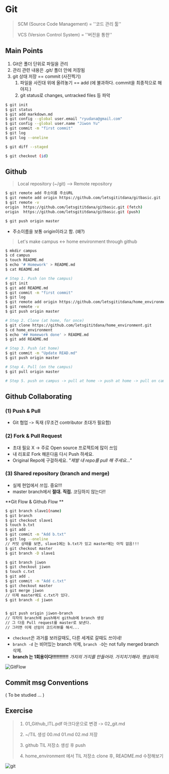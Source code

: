 # Git 

> SCM (Source Code Management)  =  ''코드 관리 툴''
>
> VCS (Version Control System)  =  ''버전을 통한''



## Main Points

1. Git은 폴더 단위로 파일을 관리
2. 관리 관련 내용은 .git/ 폴더 안에 저장됨
3. git 상태 저장 == commit (사진찍기)
   1. 파일을 사진대 위에 올려놓기 == add (에 불과하다. commit을 최종적으로 해야지.)
   2. git status로 changes, untracked files 등 파악

```bash
$ git init
$ git status
$ git add markdown.md
$ git config --global user.email "ryudana@gmail.com"
$ git config --global user.name "Jiwon Yu"
$ git commit -m "first commit"
$ git log
$ git log --oneline

$ git diff --staged

$ git checkout (id)
```



## Github

> Local repository (~/git) --> Remote repository

```bash
$ git remote add 주소이름 주소URL
$ git remote add origin https://github.com/letsgititdana/gitbasic.git
$ git remote -v
origin  https://github.com/letsgititdana/gitbasic.git (fetch)
origin  https://github.com/letsgititdana/gitbasic.git (push)

$ git push origin master
```

- 주소이름을 보통 origin이라고 함. (왜?)



> Let's make campus <-> home environment through github

```bash
$ mkdir campus
$ cd campus
$ touch README.md
$ echo '# Homework' > README.md
$ cat README.md

# Step 1. Push (on the campus)
$ git init
$ git add README.md
$ git commit -m "first commit"
$ git log
$ git remote add origin https://github.com/letsgititdana/home_environment.git
$ git remote -v
$ git push origin master

# Step 2. Clone (at home, for once)
$ git clone https://github.com/letsgititdana/home_environment.git
$ cd home_environment
$ echo '## Homework done' > README.md
$ git add README.md

# Step 3. Push (at home)
$ git commit -m "Update READ.md"
$ git push origin master

# Step 4. Pull (on the campus)
$ git pull origin master

# Step 5. push on campus -> pull at home -> push at home -> pull on campus -> ...
```



## Github Collaborating

### (1) Push & Pull

- Git 협업 -> 독재 (무조건 contributor 초대가 필요함)

### (2) Fork & Pull Request

- 초대 필요 X -> 주로 Open source 프로젝트에 많이 쓰임
- 내 리포로 Fork 해온다음 다시 Push 하세요. 
- Original Repo에 구걸하세요. *"제발 내 repo를 pull 해 주세요..."*

### (3) Shared repository (branch and merge)

- 실제 현업에서 쓰임. 중요!!! 
- master branch에서 **절대. 직접.** 코딩하지 않는다!!

**Git Flow & Github Flow **

```bash
$ git branch slave1(name)
$ git branch
$ git checkout slave1
$ touch b.txt
$ git add .
$ git commit -m "Add b.txt"
$ git log --oneline
// 커밋 상태를 보면, slave1에는 b.txt가 있고 master에는 아직 없음!!! 
$ git checkout master
$ git branch -D slave1

$ git branch jiwon
$ git checkout jiwon
$ touch c.txt
$ git add .
$ git commit -m "Add c.txt"
$ git checkout master
$ git merge jiwon
// 이제 master에도 c.txt가 있다.
$ git branch -d jiwon


$ git push origin jiwon-branch
// 각자의 branch에 push해서 github에 branch 생성
// 그 다음 Pull request를 master로 보낸다.
// 그러면 이제 선임이 코드리뷰를 해서... 
```

- `checkout`은 과거를 보러갈때도, 다른 세계로 갈때도 쓰이네!
- `branch -d` 는 비어있는 branch 삭제, `branch -D`는 not fully merged branch 삭제.
- **branch 는 1회용이다!!!!!!!!!!!** *가지의 가지를 만들어라. 가지치기해라. 명심하자.* 



![GitFlow](https://woowabros.github.io/img/2017-10-30/git-flow_overall_graph.png)



## Commit msg Conventions

( To be studied ... )



## Exercise

> 1.  01_Github_ITL.pdf 마크다운으로 변경 -> 02_git.md
>
> 2.  ~/TIL 생성 00.md 01.md 02.md 저장
>
> 3.  github TIL 저장소 생성 후 push
>
> 4. home_environment 에서 TIL 저장소 clone 후, README.md 수정해보기

![git](git.jpg)